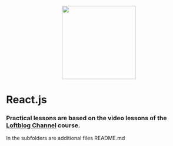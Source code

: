 <p align="center">
<img src="https://upload.wikimedia.org/wikipedia/commons/thumb/a/a7/React-icon.svg/140px-React-icon.svg.png" alt="" height="200">
</p>

# React.js

### Practical lessons are based on the video lessons of the [Loftblog Channel](https://www.youtube.com/channel/UCIIt69f5D44s2cdb9vXQNzA) course.

In the subfolders are additional files README.md